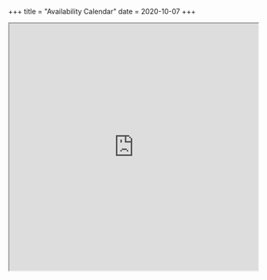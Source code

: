 +++
title = "Availability Calendar"
date = 2020-10-07
+++
<iframe
  src="https://r-bar.github.io/modern-cal-embed/iframe.html?ical=https%3A%2F%2Fcors.barth.tech%2Fhttps%3A%2F%2Fcalendar.google.com%2Fcalendar%2Fical%2Fh2oman256%2540gmail.com%2Fpublic%2Fbasic.ics&title=0&nav=1&date=1&view=1&details=0&monstart=0&dview=0&color=%231A73E8&colorbg=%23FFFFFF&colortxt=%23000000&colorsecondarytxt=%23FFFFFF"
  style="height: 500px; width: 100%">
